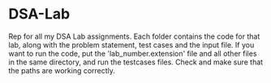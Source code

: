 # DSA-Lab
Rep for all my DSA Lab assignments.
Each folder contains the code for that lab, along with the problem statement, test cases and the input file.
If you want to run the code, put the 'lab_number.extension' file and all other files in the same directory, and run the testcases files. Check and make sure that the paths are working correctly.

